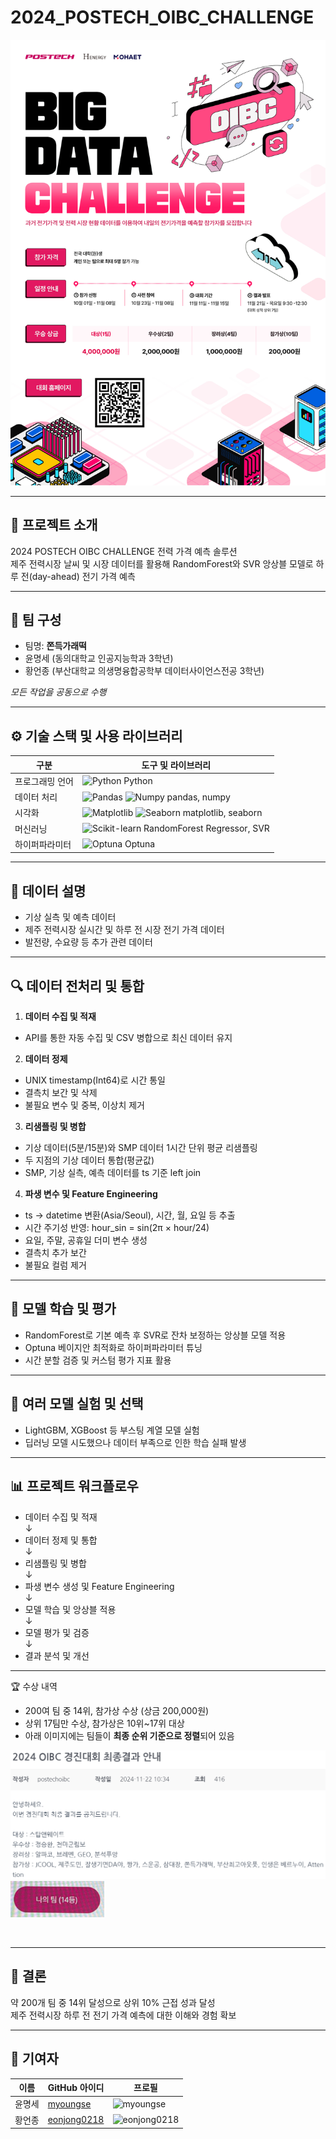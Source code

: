 # 2024_POSTECH_OIBC_CHALLENGE

![POSTECH_CHALLENGE](POSTECH_CHALLENGE.png)

---
## 📌 프로젝트 소개  
2024 POSTECH OIBC CHALLENGE 전력 가격 예측 솔루션  
제주 전력시장 날씨 및 시장 데이터를 활용해 RandomForest와 SVR 앙상블 모델로 하루 전(day-ahead) 전기 가격 예측

---

## 👥 팀 구성

- 팀명: **쫀득가래떡**
- 윤명세 (동의대학교 인공지능학과 3학년)  
- 황언종 (부산대학교 의생명융합공학부 데이터사이언스전공 3학년)  

*모든 작업을 공동으로 수행*

---

## ⚙️ 기술 스택 및 사용 라이브러리

| 구분           | 도구 및 라이브러리                                                                             |
|----------------|----------------------------------------------------------------------------------------------|
| 프로그래밍 언어 | ![Python](https://img.shields.io/badge/Python-3776AB?style=flat&logo=python&logoColor=white) Python |
| 데이터 처리    | ![Pandas](https://img.shields.io/badge/Pandas-150458?style=flat&logo=pandas&logoColor=white) ![Numpy](https://img.shields.io/badge/Numpy-013243?style=flat&logo=numpy&logoColor=white) pandas, numpy |
| 시각화         | ![Matplotlib](https://img.shields.io/badge/Matplotlib-11557C?style=flat&logo=matplotlib&logoColor=white) ![Seaborn](https://img.shields.io/badge/Seaborn-1A2F40?style=flat&logo=seaborn&logoColor=white) matplotlib, seaborn |
| 머신러닝       | ![Scikit-learn](https://img.shields.io/badge/scikit--learn-F7931E?style=flat&logo=scikit-learn&logoColor=white) RandomForest Regressor, SVR |
| 하이퍼파라미터 | ![Optuna](https://img.shields.io/badge/Optuna-6F32BE?style=flat&logo=optuna&logoColor=white) Optuna |

---

## 📂 데이터 설명

- 기상 실측 및 예측 데이터  
- 제주 전력시장 실시간 및 하루 전 시장 전기 가격 데이터  
- 발전량, 수요량 등 추가 관련 데이터

---

## 🔍 데이터 전처리 및 통합

1. **데이터 수집 및 적재**  
- API를 통한 자동 수집 및 CSV 병합으로 최신 데이터 유지  

2. **데이터 정제**  
- UNIX timestamp(Int64)로 시간 통일  
- 결측치 보간 및 삭제  
- 불필요 변수 및 중복, 이상치 제거  

3. **리샘플링 및 병합**  
- 기상 데이터(5분/15분)와 SMP 데이터 1시간 단위 평균 리샘플링  
- 두 지점의 기상 데이터 통합(평균값)  
- SMP, 기상 실측, 예측 데이터를 ts 기준 left join  

4. **파생 변수 및 Feature Engineering**  
- ts → datetime 변환(Asia/Seoul), 시간, 월, 요일 등 추출  
- 시간 주기성 반영: hour_sin = sin(2π × hour/24)  
- 요일, 주말, 공휴일 더미 변수 생성  
- 결측치 추가 보간  
- 불필요 컬럼 제거

---

## 🧪 모델 학습 및 평가

- RandomForest로 기본 예측 후 SVR로 잔차 보정하는 앙상블 모델 적용  
- Optuna 베이지안 최적화로 하이퍼파라미터 튜닝  
- 시간 분할 검증 및 커스텀 평가 지표 활용

---

## 🔬 여러 모델 실험 및 선택

- LightGBM, XGBoost 등 부스팅 계열 모델 실험  
- 딥러닝 모델 시도했으나 데이터 부족으로 인한 학습 실패 발생  

---
## 📊 프로젝트 워크플로우

- 데이터 수집 및 적재  
  ↓  
- 데이터 정제 및 통합  
  ↓  
- 리샘플링 및 병합  
  ↓  
- 파생 변수 생성 및 Feature Engineering  
  ↓  
- 모델 학습 및 앙상블 적용  
  ↓  
- 모델 평가 및 검증  
  ↓  
- 결과 분석 및 개선

---
🏆 수상 내역  
- 200여 팀 중 14위, 참가상 수상 (상금 200,000원)  
- 상위 17팀만 수상, 참가상은 10위~17위 대상  
- 아래 이미지에는 팀들이 **최종 순위 기준으로 정렬**되어 있음  

<p align="left">
  <img src="TOTAL_RANK.PNG" alt="전체 순위표 이미지" width="700" style="margin-right: 10px;"/>
  <img src="Rank.PNG" alt="대회 순위 이미지" width="150"/>
</p>

<br clear="all"/>

---

## 📖 결론

약 200개 팀 중 14위 달성으로 상위 10% 근접 성과 달성  
제주 전력시장 하루 전 전기 가격 예측에 대한 이해와 경험 확보

---
## 👥 기여자

| 이름       | GitHub 아이디       | 프로필 |
|------------|---------------------|---------|
| 윤명세     | [myoungse](https://github.com/myoungse) | ![myoungse](https://github.com/myoungse.png?size=40) |
| 황언종     | [eonjong0218](https://github.com/eonjong0218) | ![eonjong0218](https://github.com/eonjong0218.png?size=40) |
